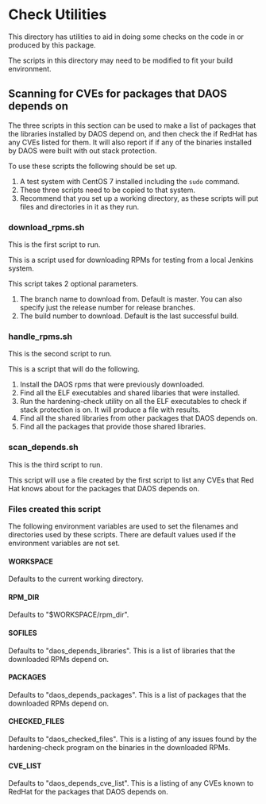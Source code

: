 # Check Utilities

This directory has utilities to aid in doing some checks on the code
in or produced by this package.

The scripts in this directory may need to be modified to fit your build
environment.

## Scanning for CVEs for packages that DAOS depends on

The three scripts in this section can be used to make a list of packages
that the libraries installed by DAOS depend on, and then check the if
RedHat has any CVEs listed for them.
It will also report if if any of the binaries installed by DAOS
were built with out stack protection.

To use these scripts the following should be set up.

1. A test system with CentOS 7 installed including the `sudo` command.
1. These three scripts need to be copied to that system.
1. Recommend that you set up a working directory, as these scripts
   will put files and directories in it as they run.

### download_rpms.sh

This is the first script to run.

This is a script used for downloading RPMs for testing from a local
Jenkins system.

This script takes 2 optional parameters.

1. The branch name to download from.  Default is master.
   You can also specify just the release number for release branches.
1. The build number to download.  Default is the last successful build.

### handle_rpms.sh

This is the second script to run.

This is a script that will do the following.

1. Install the DAOS rpms that were previously downloaded.
1. Find all the ELF executables and shared libaries that were installed.
1. Run the hardening-check utility on all the ELF executables to check
   if stack protection is on.  It will produce a file with results.
1. Find all the shared libraries from other packages that DAOS depends on.
1. Find all the packages that provide those shared libraries.

### scan_depends.sh

This is the third script to run.

This script will use a file created by the first script to list any CVEs
that Red Hat knows about for the packages that DAOS depends on.

### Files created this script

The following environment variables are used to set the filenames and
directories used by these scripts.  There are default values used if the
environment variables are not set.

#### WORKSPACE

Defaults to the current working directory.

#### RPM_DIR

Defaults to "$WORKSPACE/rpm_dir".

#### SOFILES

Defaults to "daos_depends_libraries".  This is a list of libraries that
the downloaded RPMs depend on.

#### PACKAGES

Defaults to "daos_depends_packages".  This is a list of packages that
the downloaded RPMs depend on.

#### CHECKED_FILES

Defaults to "daos_checked_files".  This is a listing of any issues found by
the hardening-check program on the binaries in the downloaded RPMs.

#### CVE_LIST

Defaults to "daos_depends_cve_list".  This is a listing of any CVEs known
to RedHat for the packages that DAOS depends on.
